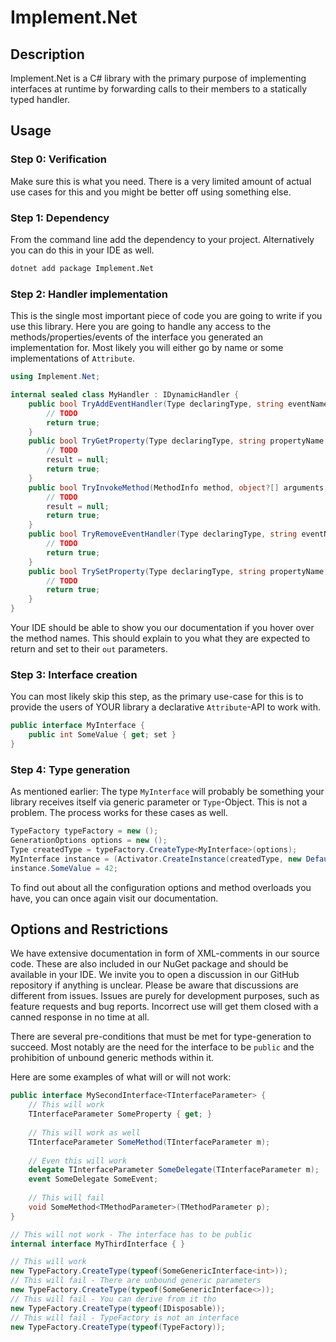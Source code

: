 # Implement.Net

## Description

Implement.Net is a C# library with the primary purpose of implementing interfaces at runtime by forwarding calls to their members to a statically typed handler.

## Usage

### Step 0: Verification

Make sure this is what you need. There is a very limited amount of actual use cases for this and you might be better off using something else.

### Step 1: Dependency

From the command line add the dependency to your project. Alternatively you can do this in your IDE as well.

```bash
dotnet add package Implement.Net
```

### Step 2: Handler implementation

This is the single most important piece of code you are going to write if you use this library. Here you are going to handle any access to the methods/properties/events of the interface you generated an implementation for. Most likely you will either go by name or some implementations of `Attribute`.

```c#
using Implement.Net;

internal sealed class MyHandler : IDynamicHandler {
	public bool TryAddEventHandler(Type declaringType, string eventName, object? value) {
		// TODO
		return true;
	}
	public bool TryGetProperty(Type declaringType, string propertyName, out object? result) {
		// TODO
		result = null;
		return true;
	}
	public bool TryInvokeMethod(MethodInfo method, object?[] arguments, out object? result) {
		// TODO
		result = null;
		return true;
	}
	public bool TryRemoveEventHandler(Type declaringType, string eventName, object? value) {
		// TODO
		return true;
	}
	public bool TrySetProperty(Type declaringType, string propertyName, object? value) {
		// TODO
		return true;
	}
}
```

Your IDE should be able to show you our documentation if you hover over the method names. This should explain to you what they are expected to return and set to their `out` parameters.

### Step 3: Interface creation

You can most likely skip this step, as the primary use-case for this is to provide the users of YOUR library a declarative `Attribute`-API to work with.

```c#
public interface MyInterface {
	public int SomeValue { get; set }
}
```

### Step 4: Type generation

As mentioned earlier: The type `MyInterface` will probably be something your library receives itself via generic parameter or `Type`-Object. This is not a problem. The process works for these cases as well.

```c#
TypeFactory typeFactory = new ();
GenerationOptions options = new ();
Type createdType = typeFactory.CreateType<MyInterface>(options);
MyInterface instance = (Activator.CreateInstance(createdType, new DefaultHandler()) as IEmptyInterface)!;
instance.SomeValue = 42;
```

To find out about all the configuration options and method overloads you have, you can once again visit our documentation.

## Options and Restrictions

We have extensive documentation in form of XML-comments in our source code. These are also included in our NuGet package and should be available in your IDE. We invite you to open a discussion in our GitHub repository if anything is unclear. Please be aware that discussions are different from issues. Issues are purely for development purposes, such as feature requests and bug reports. Incorrect use will get them closed with a canned response in no time at all.

There are several pre-conditions that must be met for type-generation to succeed. Most notably are the need for the interface to be `public` and the prohibition of unbound generic methods within it.

Here are some examples of what will or will not work:

```c#
public interface MySecondInterface<TInterfaceParameter> {
	// This will work
	TInterfaceParameter SomeProperty { get; }
	
	// This will work as well
	TInterfaceParameter SomeMethod(TInterfaceParameter m);
	
	// Even this will work
	delegate TInterfaceParameter SomeDelegate(TInterfaceParameter m);
	event SomeDelegate SomeEvent;
	
	// This will fail
	void SomeMethod<TMethodParameter>(TMethodParameter p);
}
```

```c#
// This will not work - The interface has to be public
internal interface MyThirdInterface { }
```

```c#
// This will work
new TypeFactory.CreateType(typeof(SomeGenericInterface<int>));
// This will fail - There are unbound generic parameters
new TypeFactory.CreateType(typeof(SomeGenericInterface<>));
// This will fail - You can derive from it tho
new TypeFactory.CreateType(typeof(IDisposable));
// This will fail - TypeFactory is not an interface
new TypeFactory.CreateType(typeof(TypeFactory));
```
